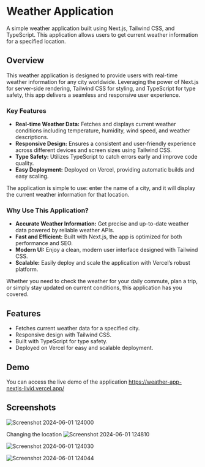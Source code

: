 # Weather Application

A simple weather application built using Next.js, Tailwind CSS, and TypeScript. This application allows users to get current weather information for a specified location.

## Overview

This weather application is designed to provide users with real-time weather information for any city worldwide. Leveraging the power of Next.js for server-side rendering, Tailwind CSS for styling, and TypeScript for type safety, this app delivers a seamless and responsive user experience.

### Key Features

- **Real-time Weather Data:** Fetches and displays current weather conditions including temperature, humidity, wind speed, and weather descriptions.
- **Responsive Design:** Ensures a consistent and user-friendly experience across different devices and screen sizes using Tailwind CSS.
- **Type Safety:** Utilizes TypeScript to catch errors early and improve code quality.
- **Easy Deployment:** Deployed on Vercel, providing automatic builds and easy scaling.

The application is simple to use: enter the name of a city, and it will display the current weather information for that location.

### Why Use This Application?

- **Accurate Weather Information:** Get precise and up-to-date weather data powered by reliable weather APIs.
- **Fast and Efficient:** Built with Next.js, the app is optimized for both performance and SEO.
- **Modern UI:** Enjoy a clean, modern user interface designed with Tailwind CSS.
- **Scalable:** Easily deploy and scale the application with Vercel’s robust platform.

Whether you need to check the weather for your daily commute, plan a trip, or simply stay updated on current conditions, this application has you covered.

## Features

- Fetches current weather data for a specified city.
- Responsive design with Tailwind CSS.
- Built with TypeScript for type safety.
- Deployed on Vercel for easy and scalable deployment.

## Demo

You can access the live demo of the application https://weather-app-nextjs-livid.vercel.app/

## Screenshots

![Screenshot 2024-06-01 124000](https://github.com/Asharma070320/Weather_app_nextjs/assets/127501344/f5dd14eb-e7f8-4117-b374-2f08623da79d)

Changing the location
![Screenshot 2024-06-01 124810](https://github.com/Asharma070320/Weather_app_nextjs/assets/127501344/2edc199b-9ed3-4c7f-8c21-e4c7f0d885a8)


![Screenshot 2024-06-01 124030](https://github.com/Asharma070320/Weather_app_nextjs/assets/127501344/398844f2-fea5-474b-9eb4-51fa9ce2c497)

![Screenshot 2024-06-01 124044](https://github.com/Asharma070320/Weather_app_nextjs/assets/127501344/85cfe7c0-2511-4942-808c-60b3cd6aab8f)

